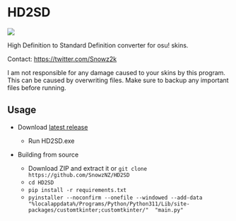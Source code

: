 # HD2SD

<img src="https://media.discordapp.net/attachments/1044134327434358847/1049529615762333716/image.png">

High Definition to Standard Definition converter for osu! skins.

Contact: <https://twitter.com/Snowz2k>

I am not responsible for any damage caused to your skins by this program. This can be caused by overwriting files. Make sure to backup any important files before running.

## Usage

- Download [latest release](https://github.com/SnowzNZ/HD2SD/releases/latest)

    - Run HD2SD.exe

- Building from source

    - Download ZIP and extract it or `git clone https://github.com/SnowzNZ/HD2SD`
    - `cd HD2SD`
    - `pip install -r requirements.txt`
    - `pyinstaller --noconfirm --onefile --windowed --add-data "%localappdata%/Programs/Python/Python311/Lib/site-packages/customtkinter;customtkinter/"  "main.py"`
